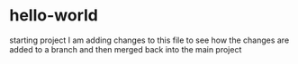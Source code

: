 # hello-world
starting project
I am adding changes to this file to see how the changes are added to a branch and then merged back into the main project
